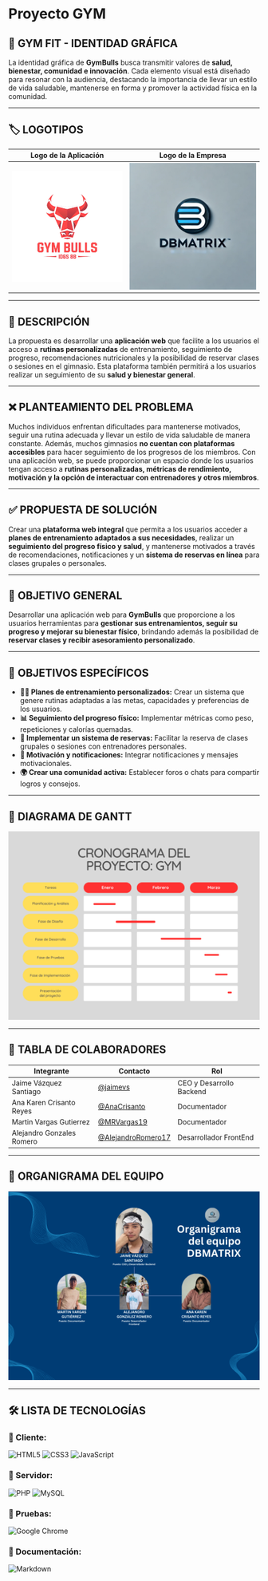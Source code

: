 # Proyecto GYM 

## 🎨 GYM FIT - IDENTIDAD GRÁFICA
La identidad gráfica de **GymBulls** busca transmitir valores de **salud, bienestar, comunidad e innovación**. Cada elemento visual está diseñado para resonar con la audiencia, destacando la importancia de llevar un estilo de vida saludable, mantenerse en forma y promover la actividad física en la comunidad.

---

## 🏷️ LOGOTIPOS

| Logo de la Aplicación                                    | Logo de la Empresa                                              |
| -------------------------------------------------------- | --------------------------------------------------------------- |
| ![Logo App](Prototypes/Web/Assets/Imagenes/gymbulls.png) | ![Logo Empresa](Prototypes/Web/Assets/Imagenes/Empresarial.png) |

---

## 📝 DESCRIPCIÓN
La propuesta es desarrollar una **aplicación web** que facilite a los usuarios el acceso a **rutinas personalizadas** de entrenamiento, seguimiento de progreso, recomendaciones nutricionales y la posibilidad de reservar clases o sesiones en el gimnasio. Esta plataforma también permitirá a los usuarios realizar un seguimiento de su **salud y bienestar general**.

---

## ❌ PLANTEAMIENTO DEL PROBLEMA
Muchos individuos enfrentan dificultades para mantenerse motivados, seguir una rutina adecuada y llevar un estilo de vida saludable de manera constante. Además, muchos gimnasios **no cuentan con plataformas accesibles** para hacer seguimiento de los progresos de los miembros.
Con una aplicación web, se puede proporcionar un espacio donde los usuarios tengan acceso a **rutinas personalizadas, métricas de rendimiento, motivación y la opción de interactuar con entrenadores y otros miembros**.

---

## ✅ PROPUESTA DE SOLUCIÓN
Crear una **plataforma web integral** que permita a los usuarios acceder a **planes de entrenamiento adaptados a sus necesidades**, realizar un **seguimiento del progreso físico y salud**, y mantenerse motivados a través de recomendaciones, notificaciones y un **sistema de reservas en línea** para clases grupales o personales.

---

## 🎯 OBJETIVO GENERAL
Desarrollar una aplicación web para **GymBulls** que proporcione a los usuarios herramientas para **gestionar sus entrenamientos, seguir su progreso y mejorar su bienestar físico**, brindando además la posibilidad de **reservar clases y recibir asesoramiento personalizado**.

---

## 📌 OBJETIVOS ESPECÍFICOS

- **🏋️‍♂️ Planes de entrenamiento personalizados:** Crear un sistema que genere rutinas adaptadas a las metas, capacidades y preferencias de los usuarios.
- **📊 Seguimiento del progreso físico:** Implementar métricas como peso, repeticiones y calorías quemadas.
- **📅 Implementar un sistema de reservas:** Facilitar la reserva de clases grupales o sesiones con entrenadores personales.
- **🔔 Motivación y notificaciones:** Integrar notificaciones y mensajes motivacionales.
- **🌍 Crear una comunidad activa:** Establecer foros o chats para compartir logros y consejos.

---

## 📅 DIAGRAMA DE GANTT
![Diagrama de Gantt](Prototypes/Web/Assets/Imagenes/DiagramaGantt.png)

---

## 👥 TABLA DE COLABORADORES

| Integrante                | Contacto                                                   | Rol                      |
| ------------------------- | ---------------------------------------------------------- | ------------------------ |
| Jaime Vázquez Santiago    | [@jaimevs](https://github.com/jaimevs)                     | CEO y Desarrollo Backend |
| Ana Karen Crisanto Reyes | [@AnaCrisanto](https://github.com/AnaCrisanto)             | Documentador             |
| Martin Vargas Gutierrez   | [@MRVargas19](https://github.com/MRVargas19)               | Documentador             |
| Alejandro Gonzales Romero | [@AlejandroRomero17](https://github.com/AlejandroRomero17) | Desarrollador FrontEnd   |

---

## 📌 ORGANIGRAMA DEL EQUIPO
![Organigrama](Prototypes/Web/Assets/Imagenes/ORGANIGRAMA.png)

---

## 🛠️ LISTA DE TECNOLOGÍAS

### 🔹 Cliente:
![HTML5](https://img.shields.io/badge/HTML5-E34F26?style=for-the-badge&logo=html5&logoColor=white)
![CSS3](https://img.shields.io/badge/CSS3-1572B6?style=for-the-badge&logo=css3&logoColor=white)
![JavaScript](https://img.shields.io/badge/JavaScript-F7DF1E?style=for-the-badge&logo=javascript&logoColor=black)

### 🔹 Servidor:
![PHP](https://img.shields.io/badge/PHP-777BB4?style=for-the-badge&logo=php&logoColor=white)
![MySQL](https://img.shields.io/badge/MySQL-4479A1?style=for-the-badge&logo=mysql&logoColor=white)

### 🔹 Pruebas:
![Google Chrome](https://img.shields.io/badge/Google_Chrome-4285F4?style=for-the-badge&logo=google-chrome&logoColor=white)

### 🔹 Documentación:
![Markdown](https://img.shields.io/badge/Made%20with-Markdown-1f425f.svg)

